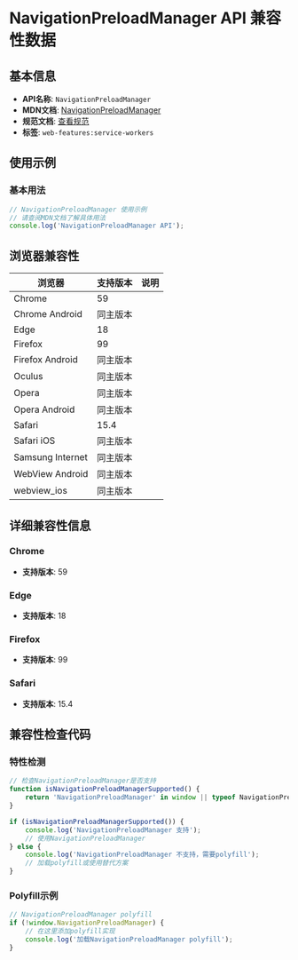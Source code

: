 # NavigationPreloadManager API 兼容性数据

## 基本信息

- **API名称**: `NavigationPreloadManager`
- **MDN文档**: [NavigationPreloadManager](https://developer.mozilla.org/docs/Web/API/NavigationPreloadManager)
- **规范文档**: [查看规范](https://w3c.github.io/ServiceWorker/#navigation-preload-manager)
- **标签**: `web-features:service-workers`

## 使用示例

### 基本用法

```javascript
// NavigationPreloadManager 使用示例
// 请查阅MDN文档了解具体用法
console.log('NavigationPreloadManager API');
```

## 浏览器兼容性

| 浏览器 | 支持版本 | 说明 |
|--------|----------|------|
| Chrome | 59 |  |
| Chrome Android | 同主版本 |  |
| Edge | 18 |  |
| Firefox | 99 |  |
| Firefox Android | 同主版本 |  |
| Oculus | 同主版本 |  |
| Opera | 同主版本 |  |
| Opera Android | 同主版本 |  |
| Safari | 15.4 |  |
| Safari iOS | 同主版本 |  |
| Samsung Internet | 同主版本 |  |
| WebView Android | 同主版本 |  |
| webview_ios | 同主版本 |  |

## 详细兼容性信息

### Chrome

- **支持版本**: 59

### Edge

- **支持版本**: 18

### Firefox

- **支持版本**: 99

### Safari

- **支持版本**: 15.4

## 兼容性检查代码

### 特性检测

```javascript
// 检查NavigationPreloadManager是否支持
function isNavigationPreloadManagerSupported() {
    return 'NavigationPreloadManager' in window || typeof NavigationPreloadManager !== 'undefined';
}

if (isNavigationPreloadManagerSupported()) {
    console.log('NavigationPreloadManager 支持');
    // 使用NavigationPreloadManager
} else {
    console.log('NavigationPreloadManager 不支持，需要polyfill');
    // 加载polyfill或使用替代方案
}
```

### Polyfill示例

```javascript
// NavigationPreloadManager polyfill
if (!window.NavigationPreloadManager) {
    // 在这里添加polyfill实现
    console.log('加载NavigationPreloadManager polyfill');
}
```

